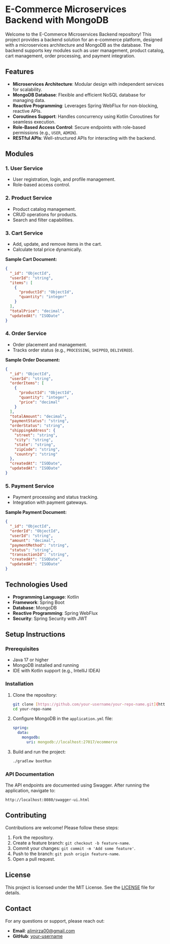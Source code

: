 # E-Commerce Microservices Backend with MongoDB

Welcome to the E-Commerce Microservices Backend repository! This project provides a backend solution for an e-commerce platform, designed with a microservices architecture and MongoDB as the database. The backend supports key modules such as user management, product catalog, cart management, order processing, and payment integration.

## Features

- **Microservices Architecture**: Modular design with independent services for scalability.
- **MongoDB Database**: Flexible and efficient NoSQL database for managing data.
- **Reactive Programming**: Leverages Spring WebFlux for non-blocking, reactive APIs.
- **Coroutines Support**: Handles concurrency using Kotlin Coroutines for seamless execution.
- **Role-Based Access Control**: Secure endpoints with role-based permissions (e.g., `USER`, `ADMIN`).
- **RESTful APIs**: Well-structured APIs for interacting with the backend.

## Modules

### 1. User Service
- User registration, login, and profile management.
- Role-based access control.

### 2. Product Service
- Product catalog management.
- CRUD operations for products.
- Search and filter capabilities.

### 3. Cart Service
- Add, update, and remove items in the cart.
- Calculate total price dynamically.

**Sample Cart Document:**
```json
{
  "_id": "ObjectId",
  "userId": "string",
  "items": [
    {
      "productId": "ObjectId",
      "quantity": "integer"
    }
  ],
  "totalPrice": "decimal",
  "updatedAt": "ISODate"
}
```

### 4. Order Service
- Order placement and management.
- Tracks order status (e.g., `PROCESSING`, `SHIPPED`, `DELIVERED`).

**Sample Order Document:**
```json
{
  "_id": "ObjectId",
  "userId": "string",
  "orderItems": [
    {
      "productId": "ObjectId",
      "quantity": "integer",
      "price": "decimal"
    }
  ],
  "totalAmount": "decimal",
  "paymentStatus": "string",
  "orderStatus": "string",
  "shippingAddress": {
    "street": "string",
    "city": "string",
    "state": "string",
    "zipCode": "string",
    "country": "string"
  },
  "createdAt": "ISODate",
  "updatedAt": "ISODate"
}
```

### 5. Payment Service
- Payment processing and status tracking.
- Integration with payment gateways.

**Sample Payment Document:**
```json
{
  "_id": "ObjectId",
  "orderId": "ObjectId",
  "userId": "string",
  "amount": "decimal",
  "paymentMethod": "string",
  "status": "string",
  "transactionId": "string",
  "createdAt": "ISODate",
  "updatedAt": "ISODate"
}
```

## Technologies Used

- **Programming Language**: Kotlin
- **Framework**: Spring Boot
- **Database**: MongoDB
- **Reactive Programming**: Spring WebFlux
- **Security**: Spring Security with JWT

## Setup Instructions

### Prerequisites

- Java 17 or higher
- MongoDB installed and running
- IDE with Kotlin support (e.g., IntelliJ IDEA)

### Installation

1. Clone the repository:
   ```bash
   git clone [https://github.com/your-username/your-repo-name.git](https://github.com/sidAli1993/e-com-project)
   cd your-repo-name
   ```

2. Configure MongoDB in the `application.yml` file:
   ```yaml
   spring:
     data:
       mongodb:
         uri: mongodb://localhost:27017/ecommerce
   ```

3. Build and run the project:
   ```bash
   ./gradlew bootRun
   ```

### API Documentation

The API endpoints are documented using Swagger. After running the application, navigate to:
```
http://localhost:8080/swagger-ui.html
```

## Contributing

Contributions are welcome! Please follow these steps:

1. Fork the repository.
2. Create a feature branch: `git checkout -b feature-name`.
3. Commit your changes: `git commit -m 'Add some feature'`.
4. Push to the branch: `git push origin feature-name`.
5. Open a pull request.

## License

This project is licensed under the MIT License. See the [LICENSE](LICENSE) file for details.

## Contact

For any questions or support, please reach out:
- **Email**: alimirza00@gmail.com
- **GitHub**: [your-username](https://github.com/sidAli1993)
